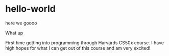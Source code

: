 # hello-world
here we goooo

What up

First time getting into programming through Harvards CS50x course. I have high hopes for what I can get out of this course and am very excited!
